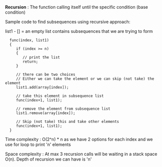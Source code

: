 **Recursion** : The function calling itself until the specific condition (base condition)

Sample code to find subsequences using recursive approach:

list1 - [] = an empty list contains subsequences that we are trying to form


      func(index, list1)
      {
         if (index >= n)
         {
            // print the list
            return;
         }

         // there can be two choices
         // Either we can take the element or we can skip (not take) the element
         list1.add(array[index]);

         // take this element in subsequence list
         func(index+1, list1);

         // remove the element from subsequence list
         list1.remove(array[index]);

         // Skip (not take) this and take other elements
         func(index+1, list1);
      }

Time complexity : O(2^n) * n as we have 2 options for each index and we use for loop to print 'n' elements

Space complexity : At max 3 recursion calls will be waiting in a stack space O(n). Depth of recursion we can have is 'n'
